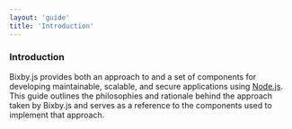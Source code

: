 ```yaml
---
layout: 'guide'
title: 'Introduction'
---
```


### Introduction

Bixby.js provides both an approach to and a set of components for developing
maintainable, scalable, and secure applications using [Node.js](http://nodejs.org/).
This guide outlines the philosophies and rationale behind the approach taken by
Bixby.js and serves as a reference to the components used to implement that
approach.

